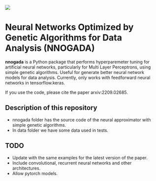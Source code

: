 [<img src="https://img.shields.io/badge/astro--ph.CO-%20%09arXiv%3A2209.02685-red.svg">](https://arxiv.org/abs/2209.02685)

# Neural Networks Optimized by Genetic Algorithms for Data Analysis (NNOGADA) 

**nnogada** is a Python package that performs hyperparemeter tuning for artificial neural networks, particularly for Multi Layer Perceptrons, using simple genetic algorithms. Useful for generate better neural network models for data analysis. Currently, only works with feedforward neural networks in tensorflow.keras.

If you use the code, please cite the paper arxiv:2209.02685.

## Description of this repository

- nnogada folder has the source code of the neural approximator with simple genetic algorithms.
- In data folder we have some data used in tests. 

## TODO 

- Update with the same examples for the latest version of the paper.
- Include convolutional, recurrent neural networks and other architectures.
- Allow pytorch models.
